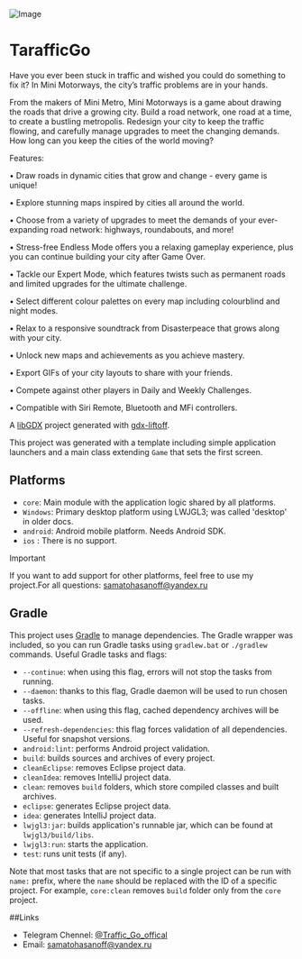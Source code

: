 ![Image](https://github.com/user-attachments/assets/3ffa30ba-a060-4f52-bee3-7aef07085c76)

# TarafficGo

Have you ever been stuck in traffic and wished you could do something to fix it? In Mini Motorways, the city’s traffic problems are in your hands.


From the makers of Mini Metro, Mini Motorways is a game about drawing the roads that drive a growing city. Build a road network, one road at a time, to create a bustling metropolis. Redesign your city to keep the traffic flowing, and carefully manage upgrades to meet the changing demands. How long can you keep the cities of the world moving?


Features:


• Draw roads in dynamic cities that grow and change - every game is unique!

• Explore stunning maps inspired by cities all around the world.

• Choose from a variety of upgrades to meet the demands of your ever-expanding road network: highways, roundabouts, and more!

• Stress-free Endless Mode offers you a relaxing gameplay experience, plus you can continue building your city after Game Over.

• Tackle our Expert Mode, which features twists such as permanent roads and limited upgrades for the ultimate challenge.

• Select different colour palettes on every map including colourblind and night modes.

• Relax to a responsive soundtrack from Disasterpeace that grows along with your city.

• Unlock new maps and achievements as you achieve mastery.

• Export GIFs of your city layouts to share with your friends.

• Compete against other players in Daily and Weekly Challenges.

• Compatible with Siri Remote, Bluetooth and MFi controllers.



A [libGDX](https://libgdx.com/) project generated with [gdx-liftoff](https://github.com/libgdx/gdx-liftoff).

This project was generated with a template including simple application launchers and a main class extending `Game` that sets the first screen.

## Platforms


- `core`: Main module with the application logic shared by all platforms.
- `Windows`: Primary desktop platform using LWJGL3; was called 'desktop' in older docs.
- `android`: Android mobile platform. Needs Android SDK.
- `ios` : There is no support.

> [!IMPORTANT]
> If you want to add support for other platforms, feel free to use my project.For all questions: samatohasanoff@yandex.ru


## Gradle

This project uses [Gradle](https://gradle.org/) to manage dependencies.
The Gradle wrapper was included, so you can run Gradle tasks using `gradlew.bat` or `./gradlew` commands.
Useful Gradle tasks and flags:

- `--continue`: when using this flag, errors will not stop the tasks from running.
- `--daemon`: thanks to this flag, Gradle daemon will be used to run chosen tasks.
- `--offline`: when using this flag, cached dependency archives will be used.
- `--refresh-dependencies`: this flag forces validation of all dependencies. Useful for snapshot versions.
- `android:lint`: performs Android project validation.
- `build`: builds sources and archives of every project.
- `cleanEclipse`: removes Eclipse project data.
- `cleanIdea`: removes IntelliJ project data.
- `clean`: removes `build` folders, which store compiled classes and built archives.
- `eclipse`: generates Eclipse project data.
- `idea`: generates IntelliJ project data.
- `lwjgl3:jar`: builds application's runnable jar, which can be found at `lwjgl3/build/libs`.
- `lwjgl3:run`: starts the application.
- `test`: runs unit tests (if any).

Note that most tasks that are not specific to a single project can be run with `name:` prefix, where the `name` should be replaced with the ID of a specific project.
For example, `core:clean` removes `build` folder only from the `core` project.

##Links
- Telegram Chennel: [@Traffic_Go_offical](https://t.me/Traffic_Go_offical)
- Email: [samatohasanoff@yandex.ru](samatohasanoff@yandex.ru)

